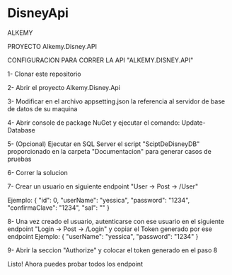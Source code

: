 # DisneyApi

ALKEMY

PROYECTO Alkemy.Disney.API

CONFIGURACION PARA CORRER LA API "ALKEMY.DISNEY.API"

1- Clonar este repositorio

2- Abrir el proyecto Alkemy.Disney.Api

3- Modificar en el archivo appsetting.json la referencia al servidor de base de datos de su maquina

4- Abrir console de package NuGet y ejecutar el comando: Update-Database

5- (Opcional) Ejecutar en SQL Server el script "SciptDeDisneyDB" proporcionado en la carpeta "Documentacion" para generar casos de pruebas

6- Correr la solucion 

7- Crear un usuario en siguiente endpoint "User -> Post -> /User"

Ejemplo:
{
  "id": 0,
  "userName": "yessica",
  "password": "1234",
  "confirmaClave": "1234",
  "sal": ""
}

8- Una vez creado el usuario, autenticarse con ese usuario en el siguiente endpoint "Login -> Post -> /Login" y copiar el Token generado por ese endpoint
Ejemplo:
{
  "userName": "yessica",
  "password": "1234"
}

9- Abrir la seccion "Authorize" y colocar el token generado en el paso 8

Listo! Ahora puedes probar todos los endpoint
